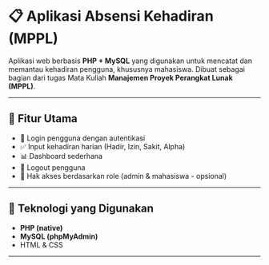 # 📋 Aplikasi Absensi Kehadiran (MPPL)

Aplikasi web berbasis **PHP + MySQL** yang digunakan untuk mencatat dan memantau kehadiran pengguna, khususnya mahasiswa. Dibuat sebagai bagian dari tugas Mata Kuliah **Manajemen Proyek Perangkat Lunak (MPPL)**.

---

## 📌 Fitur Utama

- 🔐 Login pengguna dengan autentikasi
- ✅ Input kehadiran harian (Hadir, Izin, Sakit, Alpha)
- 📊 Dashboard sederhana
- 🚪 Logout pengguna
- 🔐 Hak akses berdasarkan role (admin & mahasiswa - opsional)

---

## 🧰 Teknologi yang Digunakan

- **PHP (native)**
- **MySQL (phpMyAdmin)**
- HTML & CSS

---


